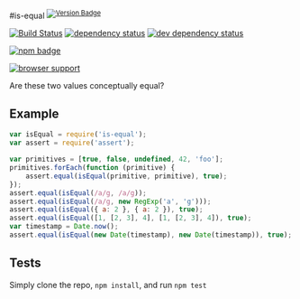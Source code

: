 #is-equal <sup>[![Version Badge][2]][1]</sup>

[![Build Status][3]][4] [![dependency status][5]][6] [![dev dependency status][7]][8]

[![npm badge][11]][1]

[![browser support][9]][10]

Are these two values conceptually equal?

## Example

```js
var isEqual = require('is-equal');
var assert = require('assert');

var primitives = [true, false, undefined, 42, 'foo'];
primitives.forEach(function (primitive) {
	assert.equal(isEqual(primitive, primitive), true);
});
assert.equal(isEqual(/a/g, /a/g));
assert.equal(isEqual(/a/g, new RegExp('a', 'g')));
assert.equal(isEqual({ a: 2 }, { a: 2 }), true);
assert.equal(isEqual([1, [2, 3], 4], [1, [2, 3], 4]), true);
var timestamp = Date.now();
assert.equal(isEqual(new Date(timestamp), new Date(timestamp)), true);
```

## Tests
Simply clone the repo, `npm install`, and run `npm test`

[1]: https://npmjs.org/package/is-equal
[2]: http://vb.teelaun.ch/ljharb/is-equal.svg
[3]: https://travis-ci.org/ljharb/is-equal.svg
[4]: https://travis-ci.org/ljharb/is-equal
[5]: https://david-dm.org/ljharb/is-equal.svg
[6]: https://david-dm.org/ljharb/is-equal
[7]: https://david-dm.org/ljharb/is-equal/dev-status.svg
[8]: https://david-dm.org/ljharb/is-equal#info=devDependencies
[9]: https://ci.testling.com/ljharb/is-equal.png
[10]: https://ci.testling.com/ljharb/is-equal
[11]: https://nodei.co/npm/is-equal.png?downloads=true&stars=true

